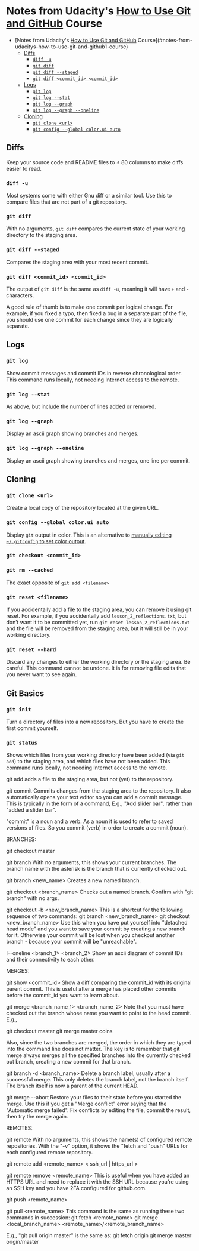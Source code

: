 # Notes from Udacity's [How to Use Git and GitHub](1) Course

<!-- TOC depth:6 withLinks:1 updateOnSave:0 orderedList:0 -->

- [Notes from Udacity's [How to Use Git and GitHub](1) Course](#notes-from-udacitys-how-to-use-git-and-github1-course)
	- [Diffs](#diffs)
		- [`diff -u`](#diff-u)
		- [`git diff`](#git-diff)
		- [`git diff --staged`](#git-diff-staged)
		- [`git diff <commit_id> <commit_id>`](#git-diff-commitid-commitid)
	- [Logs](#logs)
		- [`git log`](#git-log)
		- [`git log --stat`](#git-log-stat)
		- [`git log --graph`](#git-log-graph)
		- [`git log --graph --oneline`](#git-log-graph-oneline)
	- [Cloning](#cloning)
		- [`git clone <url>`](#git-clone-url)
		- [`git config --global color.ui auto`](#git-config-global-colorui-auto)
		
<!-- /TOC -->

## Diffs
Keep your source code and README files to ≤ 80 columns to make diffs easier to
read.

### `diff -u`
Most systems come with either Gnu diff or a similar tool. Use this to compare
files that are not part of a git repository.

### `git diff`
With no arguments, `git diff` compares the current state of your working
directory to the staging area.

### `git diff --staged`
Compares the staging area with your most recent commit.

### `git diff <commit_id> <commit_id>`
The output of `git diff` is the same as `diff -u`, meaning it will have `+`
and `-` characters.

A good rule of thumb is to make one commit per logical change. For example, if
you fixed a typo, then fixed a bug in a separate part of the file, you should
use one commit for each change since they are logically separate.

## Logs
### `git log`
Show commit messages and commit IDs in reverse chronological order. This
command runs locally, not needing Internet access to the remote.

### `git log --stat`
As above, but include the number of lines added or removed.

### `git log --graph`
Display an ascii graph showing branches and merges.

### `git log --graph --oneline`
Display an ascii graph showing branches and merges, one line per commit.

## Cloning
### `git clone <url>`
Create a local copy of the repository located at the given URL.

### `git config --global color.ui auto`
Display `git` output in color. This is an alternative to [manually editing
`~/.gitconfig` to set color output](2).

### `git checkout <commit_id>`


### `git rm --cached`
The exact opposite of `git add <filename>`

### `git reset <filename>`
If you accidentally add a file to the staging area, you can remove it using git
reset. For example, if you accidentally add `lesson_2_reflections.txt`, but don’t
want it to be committed yet, run `git reset lesson_2_reflections.txt` and the
file will be removed from the staging area, but it will still be in your
working directory.

### `git reset ­­--hard`
Discard any changes to either the working directory or the staging area. Be
careful. This command cannot be undone. It is for removing file edits that you
never want to see again.

## Git Basics

### `git init`
Turn a directory of files into a new repository. But you have to create the first commit yourself.

### `git status`
Shows which files from your working directory have been added (via `git add`)
to the staging area, and which files have not been added. This command runs
locally, not needing Internet access to the remote.

git add <file>
adds a file to the staging area, but not (yet) to the repository.

git commit
Commits changes from the staging area to the repository. It also automatically opens your text editor so you can add a commit message. This is typically in the form of a command, E.g., "Add slider bar", rather than "added a slider bar".

"commit" is a noun and a verb. As a noun it is used to refer to saved versions of files. So you commit (verb) in order to create a commit (noun).

BRANCHES:

git checkout master

git branch
With no arguments, this shows your current branches. The branch name with the
asterisk is the branch that is currently checked out.

git branch <new_name>
Creates a new named branch.

git checkout <branch_name>
Checks out a named branch. Confirm with "git branch" with no args.

git checkout -b <new_branch_name>
This is a shortcut for the following sequence of two commands:
  git branch <new_branch_name>
  git checkout <new_branch_name>
Use this when you have put yourself into "detached head mode" and you want to save your commit by creating a new branch for it. Otherwise your commit will be lost when you checkout another branch - because your commit will be "unreachable".

I--oneline <branch_1> <branch_2>
Show an ascii diagram of commit IDs and their connectivity to each other.

MERGES:

git show <commit_id>
Show a diff comparing the commit_id with its original parent commit. This is
useful after a merge has placed other commits before the commit_id you want to
learn about.

git merge <branch_name_1> <branch_name_2>
Note that you must have checked out the branch whose name you want to point
to the head commit. E.g.,

  git checkout master
  git merge master coins

Also, since the two branches are merged, the order in which they are typed into
the command line does not matter. The key is to remember that git merge always
merges all the specified branches into the currently checked out branch,
creating a new commit for that branch.

git branch -d <branch_name>
Delete a branch label, usually after a successful merge. This only deletes the
branch label, not the branch itself. The branch itself is now a parent of the
current HEAD.

git merge --abort
Restore your files to their state before you started the merge. Use this if
you get a "Merge conflict" error saying that the "Automatic merge failed". Fix
conflicts by editing the file, commit the result, then try the merge again.



REMOTES:

git remote
With no arguments, this shows the name(s) of configured remote repositories.
With the "-v" option, it shows the "fetch and "push" URLs for each configured remote repository.

git remote add <remote_name> < ssh_url | https_url >

git remote remove <remote_name>
This is useful when you have added an HTTPS URL and need to replace it with the SSH URL because you're using an SSH key and you have 2FA configured for github.com.

git push <remote_name> <branch>

git pull <remote_name> <branch>
This command is the same as running these two commands in succession:
  git fetch <remote_name>
  git merge <local_branch_name> <remote_name>/<remote_branch_name>

E.g., "git pull origin master" is the same as:
  git fetch origin
  git merge master origin/master

[1]:(https://www.udacity.com/course/how-to-use-git-and-github--ud775)
[2]:(http://unix.stackexchange.com/questions/44266/how-to-colorize-output-of-git)

